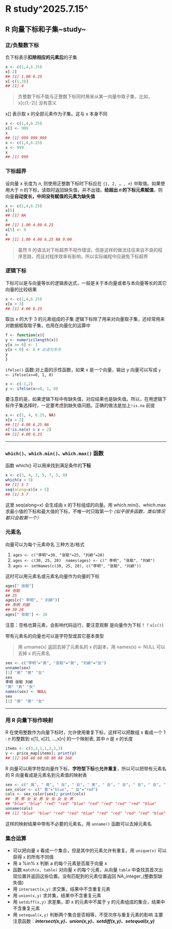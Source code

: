 # R study^2025.7.15^
## R 向量下标和子集~study~
### 正/负整数下标
负下标表示**扣除相应的元素后**的子集
```r
x <- c(1,4,6.25)
x[-2]
## [1] 1.00 6.25
x[-c(1,3)]
## [1] 4
```

> 负整数下标不能与正整数下标同时用来从某一向量中取子集，比如，x[c(1,-2)] 没有意义


x[] 表示取 x 的全部元素作为子集。这与 x 本身不同
```r
x <- c(1,4,6.25)
x[] <- 999
x
## [1] 999 999 999
x <- c(1,4,6.25)
x <- 999
x
## [1] 999
```
### 下标超界
设向量 x 长度为 𝑛, 则使用正整数下标时下标应在 `{1, 2, … , 𝑛}` 中取值。如果使用大于 𝑛 的下标，读取时返回缺失值，并不出错。**给超出 𝑛 的下标元素赋值**，则向量**自动变长，中间没有赋值的元素为缺失值**
```r
x <- c(1,4,6.25)
x[5]
## [1] NA
x
## [1] 1.00 4.00 6.25
x[5] <- 9
x
## [1] 1.00 4.00 6.25 NA 9.00
```

> 虽然 R 的语法对下标超界不视作错误，但是这样的做法往往来自不良的程序思路，而且对程序效率有影响，所以实际编程中应避免下标超界

### 逻辑下标
下标可以是与向量等长的逻辑表达式，一般是关于本向量或者与本向量等长的其它向量的比较结果
```r
x <- c(1,4,6.25)
x[x > 3]
## [1] 4.00 6.25
```
取出 x 的大于 3 的元素组成的子集
逻辑下标除了用来对向量取子集，还经常用来对数据框取取子集，也用在向量化的运算中
```r
f <- function(x){
y <- numeric(length(x))
y[x >= 0] <- 1
y[x < 0] <- 0 # 此语句多余
y
}
```
`ifelse()` 函数:对上面的示性函数，如果 x 是一个向量，输出 y 向量可以写成 `y <- ifelse(x>=0, 1, 0)`
```r
x <- c(-1,2)
y <- ifelse(x>=0, 1, 0)
```
要注意的是，如果逻辑下标中有缺失值，对应结果也是缺失值。所以，在用逻辑下标作子集选择时，一定要考虑到缺失值问题。正确的做法是加上`!is.na` 前提
```r
x <- c(1, 4, 6.25, NA)
x[x > 2]
## [1] 4.00 6.25 NA
x[!is.na(x) & x > 2]
## [1] 4.00 6.25
```
---

### `which()、which.min()、which.max()` 函数

函数 which() 可以用来找到满足条件的**下标**
```r
x <- c(3, 4, 3, 5, 7, 5, 9)
which(x > 5)
## [1] 5 7
seq(along=x)[x > 5]
## [1] 5 7
```

这里 seq(along=x) 会生成由 x 的下标组成的向量。用 which.min()、which.max 求最小值的下标和最大值的下标，不唯一时只取第一个
*(似乎很多函数，类似情况都只会取第一个）*

### 元素名
向量可以为每个元素命名
三种方法/格式

 1. `ages <- c("李明"=30, "张聪"=25, "刘颖"=28)`
 2. `ages <- c(30, 25, 28)  names(ages) <- c(" 李明", "张聪", "刘颖")`
 3. `ages <- setNames(c(30, 25, 28), c("李明", "张聪", "刘颖"))`

这时可以用元素名或元素名向量作为向量的下标
```r
ages[" 张聪"]
## 张聪
## 25
ages[c(" 李明", " 刘颖")]
## 李明 刘颖
## 30 28
ages[" 张聪"] <- 26
```
注意：空格也算元素，会影响代码运行，要注意观察
是向量作为下标！！`x[c()]`

带有元素名的向量也可以是字符型或其它基本类型

> 用 unname(x) 返回去掉了元素名的 x 的副本，用 names(x) <- NULL 可以去掉 x 的元素名
```r
sex <- c("李明"="男", "张聪"="男", "刘颖"="女")
unname(sex)
[1] "男" "男" "女"
sex
李明 张聪 刘颖 
"男" "男" "女"
names(sex) <- NULL
sex
[1] "男" "男" "女"
```
---
### 用 R 向量下标作映射
R 在使用整数作为向量下标时，允许使用重复下标，这样可以把数组 x 看成一个 1 ∶ 𝑛 的整数到 x[1], x[2], …,x[n] 的一个映射表, 其中 𝑛 是 x 的长度

```r
items <- c(3,2,1,1,2,2,3)
y <- price_map[items]; print(y)
## [1] 168 88 68 68 88 88 168
```
R 向量可以用字符型向量作下标，**字符型下标**也**允许重复**，所以可以把带有元素名的 R 向量看成是元素名到元素值的映射表
```r
sex <- c(" 男", " 男", " 女", " 女", " 男", " 女", " 女", " 女", " 女", " 男")
sex_color <- c(" 男"="blue", " 女"="red")
cols <- sex_color[sex]; print(cols)
##  男 男 女 女 男 女 女 女 女 男
## "blue" "blue" "red" "red" "blue" "red" "red" "red" "red" "blue"
unname(cols)
## [1] "blue" "blue" "red" "red" "blue" "red" "red" "red" "red" "blue"
```
这样的映射结果中带有不必要的元素名，用 `unname()` 函数可以去掉元素名

### 集合运算

 - 可以把向量 x 看成一个集合，但是其中的元素允许有重复。用 `unique(x)` 可以获得 `x` 的所有不同值
 - 用 a %in% x 判断 a 的每个元素是否属于向量 x
 - 函数 `match(x, table)` 对向量 x 的每个元素，从向量 `table` 中查找其首次出现位置并返回这些位置。没有匹配到的元素位置返回 NA_integer_(整数型缺失值)
 - 用 `intersect(x,y)` 求交集，结果中不含重复元素
 - 用 `union(x,y)` 求并集，结果中不含重复元素
 - 用 `setdiff(x,y)` 求差集，即 x 的元素中不属于 y 的元素组成的集合，结果中不含重复元素
 - 用 `setequal(x,y)` 判断两个集合是否相等，不受次序与重复元素的影响
主要注意函数：***intersect(x,y)、union(x,y)、setdiff(x,y)、setequal(x,y)***
<!--stackedit_data:
eyJoaXN0b3J5IjpbLTE4NDc4NjQ2OTNdfQ==
-->